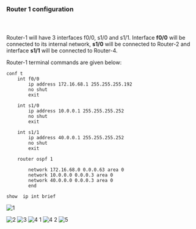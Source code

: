 ### Router 1 configuration <br> <br><br>

Router-1 will have 3 interfaces f0/0, s1/0 and s1/1.  Interface **f0/0** will be connected to its internal network, **s1/0** will be connected to Router-2 and interface **s1/1** will be connected to Router-4.

Router-1 terminal commands are given below:
```
conf t
    int f0/0
        ip address 172.16.68.1 255.255.255.192
        no shut
        exit

    int s1/0
        ip address 10.0.0.1 255.255.255.252
        no shut
        exit

    int s1/1
        ip address 40.0.0.1 255.255.255.252
        no shut
        exit

    router ospf 1

        network 172.16.68.0 0.0.0.63 area 0
        network 10.0.0.0 0.0.0.3 area 0
        network 40.0.0.0 0.0.0.3 area 0
        end
```
```
show  ip int brief
```
![1](https://user-images.githubusercontent.com/60141836/209469401-6e2e259c-6b31-4c3d-b9f9-ecd4f5ac0509.png)

![2](https://user-images.githubusercontent.com/60141836/209469402-6433cc8c-68f6-4f41-94a8-7c5bbf0ac310.png)
![3](https://user-images.githubusercontent.com/60141836/209469403-3d203f70-ece7-4965-b495-bf04c3e6aec4.png)
![4 1](https://user-images.githubusercontent.com/60141836/209469404-782163ff-e892-4c15-b304-54941f98f1de.png)
![4 2](https://user-images.githubusercontent.com/60141836/209469406-db80149a-2011-4537-b8ee-16cb062b6b10.png)
![5](https://user-images.githubusercontent.com/60141836/209469409-733bfaf1-f609-482a-8d9a-57a68f1f2648.png)
